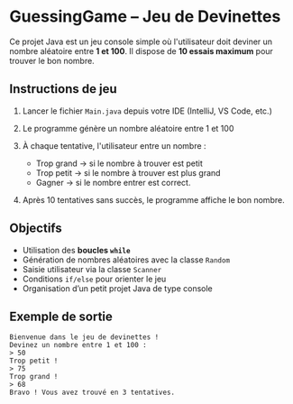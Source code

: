 # GuessingGame – Jeu de Devinettes

Ce projet Java est un jeu console simple où l'utilisateur doit deviner un nombre aléatoire entre **1 et 100**. Il dispose de **10 essais maximum** pour trouver le bon nombre.


## Instructions de jeu

1. Lancer le fichier `Main.java` depuis votre IDE (IntelliJ, VS Code, etc.)
2. Le programme génère un nombre aléatoire entre 1 et 100
3. À chaque tentative, l'utilisateur entre un nombre :
    - Trop grand → si le nombre à trouver est petit
    - Trop petit → si le nombre à trouver est plus grand
    - Gagner → si le nombre entrer est correct.

4. Après 10 tentatives sans succès, le programme affiche le bon nombre.


## Objectifs 

- Utilisation des **boucles `while`**
- Génération de nombres aléatoires avec la classe `Random`
- Saisie utilisateur via la classe `Scanner`
- Conditions `if/else` pour orienter le jeu
- Organisation d’un petit projet Java de type console


## Exemple de sortie 

```text
Bienvenue dans le jeu de devinettes !
Devinez un nombre entre 1 et 100 :
> 50
Trop petit !
> 75
Trop grand !
> 68
Bravo ! Vous avez trouvé en 3 tentatives.
